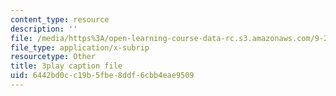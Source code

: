```yaml
---
content_type: resource
description: ''
file: /media/https%3A/open-learning-course-data-rc.s3.amazonaws.com/9-20-animal-behavior-fall-2013/6442bd0cc19b5fbe8ddf6cbb4eae9509_472237.vtt
file_type: application/x-subrip
resourcetype: Other
title: 3play caption file
uid: 6442bd0c-c19b-5fbe-8ddf-6cbb4eae9509
---
```

